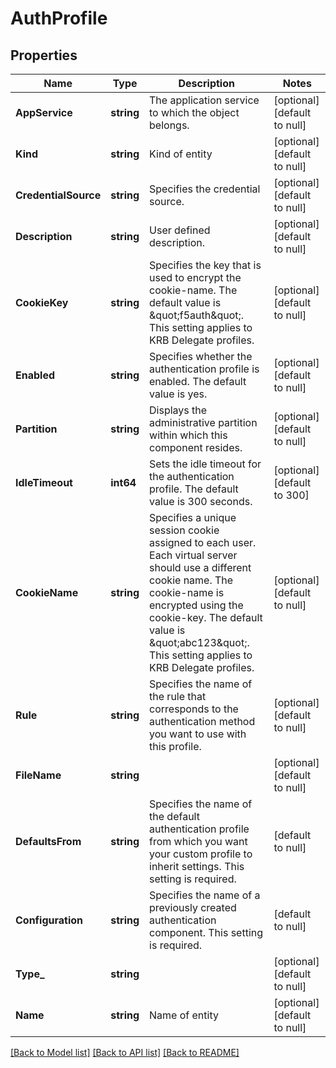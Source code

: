 # AuthProfile

## Properties
Name | Type | Description | Notes
------------ | ------------- | ------------- | -------------
**AppService** | **string** | The application service to which the object belongs. | [optional] [default to null]
**Kind** | **string** | Kind of entity | [optional] [default to null]
**CredentialSource** | **string** | Specifies the credential source. | [optional] [default to null]
**Description** | **string** | User defined description. | [optional] [default to null]
**CookieKey** | **string** | Specifies the key that is used to encrypt the cookie-name. The default value is \&quot;f5auth\&quot;. This setting applies to KRB Delegate profiles. | [optional] [default to null]
**Enabled** | **string** | Specifies whether the authentication profile is enabled. The default value is yes. | [optional] [default to null]
**Partition** | **string** | Displays the administrative partition within which this component resides. | [optional] [default to null]
**IdleTimeout** | **int64** | Sets the idle timeout for the authentication profile. The default value is 300 seconds. | [optional] [default to 300]
**CookieName** | **string** | Specifies a unique session cookie assigned to each user. Each virtual server should use a different cookie name. The cookie-name is encrypted using the cookie-key. The default value is \&quot;abc123\&quot;. This setting applies to KRB Delegate profiles. | [optional] [default to null]
**Rule** | **string** | Specifies the name of the rule that corresponds to the authentication method you want to use with this profile. | [optional] [default to null]
**FileName** | **string** |  | [optional] [default to null]
**DefaultsFrom** | **string** | Specifies the name of the default authentication profile from which you want your custom profile to inherit settings. This setting is required. | [default to null]
**Configuration** | **string** | Specifies the name of a previously created authentication component. This setting is required. | [default to null]
**Type_** | **string** |  | [optional] [default to null]
**Name** | **string** | Name of entity | [optional] [default to null]

[[Back to Model list]](../README.md#documentation-for-models) [[Back to API list]](../README.md#documentation-for-api-endpoints) [[Back to README]](../README.md)


